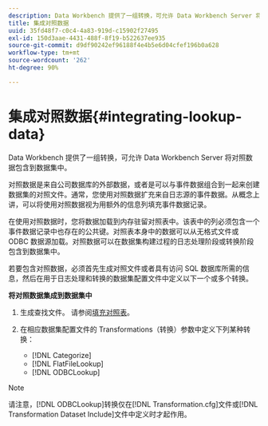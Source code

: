 ```yaml
---
description: Data Workbench 提供了一组转换，可允许 Data Workbench Server 将对照数据包含到数据集中。
title: 集成对照数据
uuid: 35fd48f7-c0c4-4a83-919d-c15902f27495
exl-id: 150d3aae-4431-488f-8f19-b522637ee935
source-git-commit: d9df90242ef96188f4e4b5e6d04cfef196b0a628
workflow-type: tm+mt
source-wordcount: '262'
ht-degree: 90%

---
```


# 集成对照数据{#integrating-lookup-data}

Data Workbench 提供了一组转换，可允许 Data Workbench Server 将对照数据包含到数据集中。

对照数据是来自公司数据库的外部数据，或者是可以与事件数据组合到一起来创建数据集的对照文件。通常，您使用对照数据扩充来自日志源的事件数据。从概念上讲，可以将使用对照数据视为用额外的信息列填充事件数据记录。

在使用对照数据时，您将数据加载到内存驻留对照表中。该表中的列必须包含一个事件数据记录中也存在的公共键。对照表本身中的数据可以从无格式文件或 ODBC 数据源加载。对照数据可以在数据集构建过程的日志处理阶段或转换阶段包含到数据集中。

若要包含对照数据，必须首先生成对照文件或者具有访问 SQL 数据库所需的信息，然后在用于日志处理和转换的数据集配置文件中定义以下一个或多个转换。

**将对照数据集成到数据集中**

1. 生成查找文件。 请参阅[填充对照表](../../../../home/c-dataset-const-proc/c-data-trans/c-int-lookup-data/c-pop-lookup-table.md#concept-dd761338731a40e0997c33dfdabdcdf8)。
1. 在相应数据集配置文件的 Transformations（转换）参数中定义下列某种转换：

   * [!DNL Categorize]
   * [!DNL FlatFileLookup]
   * [!DNL ODBCLookup]

>[!NOTE]
>
>请注意，[!DNL ODBCLookup]转换仅在[!DNL Transformation.cfg]文件或[!DNL Transformation Dataset Include]文件中定义时才起作用。
